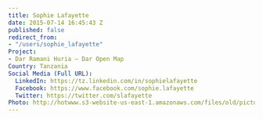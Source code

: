 ```yaml
---
title: Sophie Lafayette
date: 2015-07-14 16:45:43 Z
published: false
redirect_from:
- "/users/sophie_lafayette"
Project:
- Dar Ramani Huria — Dar Open Map
Country: Tanzania
Social Media (Full URL):
  LinkedIn: https://tz.linkedin.com/in/sophielafayette
  Facebook: https://www.facebook.com/sophie.lafayette
  Twitter: https://twitter.com/slafayette
Photo: http://hotwww.s3-website-us-east-1.amazonaws.com/files/old/pictures/picture-311-1437125294.jpg
---
```


